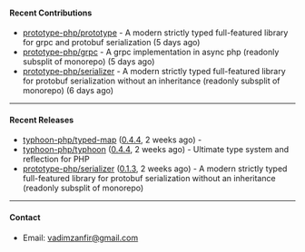 #### Recent Contributions

- [prototype-php/prototype](https://github.com/prototype-php/prototype) - A modern strictly typed full-featured library for grpc and protobuf serialization (5 days ago)
- [prototype-php/grpc](https://github.com/prototype-php/grpc) - A grpc implementation in async php (readonly subsplit of monorepo)  (5 days ago)
- [prototype-php/serializer](https://github.com/prototype-php/serializer) - A modern strictly typed full-featured library for protobuf serialization without an inheritance (readonly subsplit of monorepo) (6 days ago)

---

#### Recent Releases

- [typhoon-php/typed-map](https://github.com/typhoon-php/typed-map) ([0.4.4](https://github.com/typhoon-php/typed-map/releases/tag/0.4.4), 2 weeks ago) - 
- [typhoon-php/typhoon](https://github.com/typhoon-php/typhoon) ([0.4.4](https://github.com/typhoon-php/typhoon/releases/tag/0.4.4), 2 weeks ago) - Ultimate type system and reflection for PHP
- [prototype-php/serializer](https://github.com/prototype-php/serializer) ([0.1.3](https://github.com/prototype-php/serializer/releases/tag/0.1.3), 2 weeks ago) - A modern strictly typed full-featured library for protobuf serialization without an inheritance (readonly subsplit of monorepo)

---

#### Contact

- Email: [vadimzanfir@gmail.com](mailto://vadimzanfir@gmail.com)
